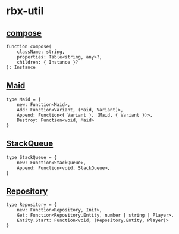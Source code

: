 # rbx-util

## [compose](https://wally.run/package/rasmusmerzin/compose?version=1.0.0)

```luau
function compose(
    className: string,
    properties: Table<string, any>?,
    children: { Instance }?
): Instance
```

## [Maid](https://wally.run/package/rasmusmerzin/maid?version=1.0.0)

```luau
type Maid = {
    new: Function<Maid>,
    Add: Function<Variant, (Maid, Variant)>,
    Append: Function<{ Variant }, (Maid, { Variant })>,
    Destroy: Function<void, Maid>
}
```

## [StackQueue](https://wally.run/package/rasmusmerzin/stackqueue?version=1.0.0)

```luau
type StackQueue = {
    new: Function<StackQueue>,
    Append: Function<void, StackQueue>,
}
```

## [Repository](https://wally.run/package/rasmusmerzin/repository?version=0.1.0)

```luau
type Repository = {
    new: Function<Repository, Init>,
    Get: Function<Repository.Entity, number | string | Player>,
    Entity.Start: Function<void, (Repository.Entity, Player)>
}
```
